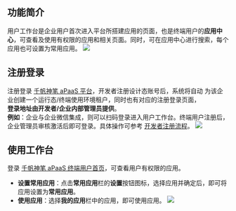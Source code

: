 ## **功能简介**
用户工作台是企业用户首次进入平台所搭建应用的页面，也是终端用户的**应用中心**，可查看及使用有权限的应用和相关页面。同时，可在应用中心进行搜索，每个应用也可设置为常用应用。
![](https://qcloudimg.tencent-cloud.cn/raw/d6e4522ed40c1626677261711de34d4e.png)        

## **注册登录**
注册登录 [千帆神笔 aPaaS 平台](https://apaas.cloud.tencent.com/)，开发者注册设计态账号后，系统将自动 为该企业创建一个运行态/终端使用环境租户，同时也有对应的注册登录页面，  
**登录地址由开发者/企业内部管理员提供**。  
**例如**：企业与企业微信集成，则可以扫码登录进入用户工作台。终端用户注册后，企业管理员审核激活后即可登录。具体操作可参考 [开发者注册流程](https://cloud.tencent.com/document/product/1365/68054)。
 ![](https://qcloudimg.tencent-cloud.cn/raw/9da3218fc1a3673de358b44f6c4d5202.png)        

## **使用工作台**
登录 [千帆神笔 aPaaS 终端用户首页](https://apaas.cloud.tencent.com/sign/in)，可查看用户有权限的应用。

- **设置常用应用**：点击**常用应用**栏的**设置**按钮图标，选择应用并确定后，即可将应用设置为**常用应用**。
- **使用应用**：选择**我的应用**栏中的应用，即可使用应用。
 ![](https://qcloudimg.tencent-cloud.cn/raw/aa68af5518cdb6c483ce9d6ff8a3f9b3.png)        
